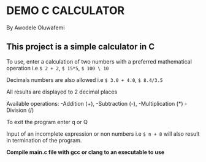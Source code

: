 # DEMO C CALCULATOR
By Awodele Oluwafemi

## This project is a simple calculator in C

To use, enter a calculation of two numbers with a preferred mathematical operation
i.e `$ 2 + 2`, `$ 15*5`, `$ 100 \ 10`

Decimals numbers are also allowed i.e `$ 3.0 + 4.0`, `$ 8.4/3.5`

All results are displayed to 2 decimal places

Available operations: -Addition (+), 
					  -Subtraction (-), 
					  -Multiplication (*)
					  -Division (/)

To exit the program enter q or Q

Input of an incomplete expression or non numbers i.e `$ n + 8` will also result in
termination of the program.

**Compile main.c file with gcc or clang to an executable to use**
